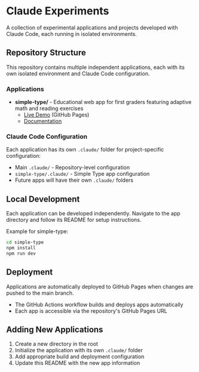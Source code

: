 # Claude Experiments

A collection of experimental applications and projects developed with Claude Code, each running in isolated environments.

## Repository Structure

This repository contains multiple independent applications, each with its own isolated environment and Claude Code configuration.

### Applications

- **simple-type/** - Educational web app for first graders featuring adaptive math and reading exercises
  - [Live Demo](https://sirugh.github.io/claude-experiments/) (GitHub Pages)
  - [Documentation](./simple-type/README.md)

### Claude Code Configuration

Each application has its own `.claude/` folder for project-specific configuration:

- Main `.claude/` - Repository-level configuration
- `simple-type/.claude/` - Simple Type app configuration
- Future apps will have their own `.claude/` folders

## Local Development

Each application can be developed independently. Navigate to the app directory and follow its README for setup instructions.

Example for simple-type:
```bash
cd simple-type
npm install
npm run dev
```

## Deployment

Applications are automatically deployed to GitHub Pages when changes are pushed to the main branch.

- The GitHub Actions workflow builds and deploys apps automatically
- Each app is accessible via the repository's GitHub Pages URL

## Adding New Applications

1. Create a new directory in the root
2. Initialize the application with its own `.claude/` folder
3. Add appropriate build and deployment configuration
4. Update this README with the new app information
